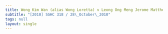 ```yaml
---
title: Wong Kim Wan (alias Wong Loretta) v Leong Ong Meng Jerome Matthew and another
subtitle: "[2010] SGHC 318 / 28\_October\_2010"
tags: null
layout: single
---
```


